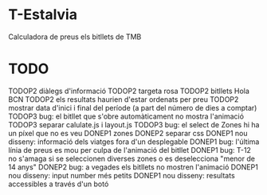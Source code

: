 T-Estalvia
==========

Calculadora de preus els bitllets de TMB


TODO
==========
TODOP2 diàlegs d'informació
TODOP2 targeta rosa
TODOP2 bitllets Hola BCN
TODOP2 els resultats haurien d'estar ordenats per preu
TODOP2 mostrar data d'inici i final del període (a part del número de dies a comptar)
TODOP3 bug: el bitllet que s'obre automàticament no mostra l'animació
TODOP3 separar calulate.js i layout.js
TODOP3 bug: el select de Zones hi ha un píxel que no es veu
DONEP1 zones
DONEP2 separar css
DONEP1 nou disseny: informació dels viatges fora d'un desplegable
DONEP1 bug: l'última línia de preus es mou per culpa de l'animació del bitllet
DONEP1 bug: T-12 no s'amaga si se seleccionen diverses zones o es deselecciona "menor de 14 anys"
DONEP2 bug: a vegades els bitllets no mostren l'animació
DONEP1 nou disseny: input number més petits
DONEP1 nou disseny: resultats accessibles a través d'un botó